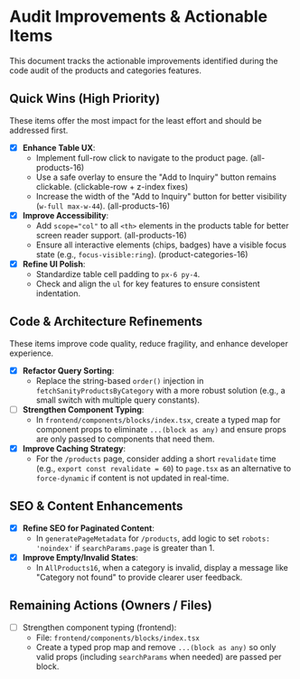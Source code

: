 # Audit Improvements & Actionable Items

This document tracks the actionable improvements identified during the code audit of the products and categories features.

## Quick Wins (High Priority)

These items offer the most impact for the least effort and should be addressed first.

- [x] **Enhance Table UX**:
  - Implement full-row click to navigate to the product page. (all-products-16)
  - Use a safe overlay to ensure the "Add to Inquiry" button remains clickable. (clickable-row + z-index fixes)
  - Increase the width of the "Add to Inquiry" button for better visibility (`w-full max-w-44`). (all-products-16)
- [x] **Improve Accessibility**:
  - Add `scope="col"` to all `<th>` elements in the products table for better screen reader support. (all-products-16)
  - Ensure all interactive elements (chips, badges) have a visible focus state (e.g., `focus-visible:ring`). (product-categories-16)
- [x] **Refine UI Polish**:
  - Standardize table cell padding to `px-6 py-4`.
  - Check and align the `ul` for key features to ensure consistent indentation.

## Code & Architecture Refinements

These items improve code quality, reduce fragility, and enhance developer experience.

- [x] **Refactor Query Sorting**:
  - Replace the string-based `order()` injection in `fetchSanityProductsByCategory` with a more robust solution (e.g., a small switch with multiple query constants).
- [ ] **Strengthen Component Typing**:
  - In `frontend/components/blocks/index.tsx`, create a typed map for component props to eliminate `...(block as any)` and ensure props are only passed to components that need them.
- [x] **Improve Caching Strategy**:
  - For the `/products` page, consider adding a short `revalidate` time (e.g., `export const revalidate = 60`) to `page.tsx` as an alternative to `force-dynamic` if content is not updated in real-time.

## SEO & Content Enhancements

- [x] **Refine SEO for Paginated Content**:
  - In `generatePageMetadata` for `/products`, add logic to set `robots: 'noindex'` if `searchParams.page` is greater than 1.
- [x] **Improve Empty/Invalid States**:
  - In `AllProducts16`, when a category is invalid, display a message like "Category not found" to provide clearer user feedback.

## Remaining Actions (Owners / Files)

- [ ] Strengthen component typing (frontend):
  - File: `frontend/components/blocks/index.tsx`
  - Create a typed prop map and remove `...(block as any)` so only valid props (including `searchParams` when needed) are passed per block.
